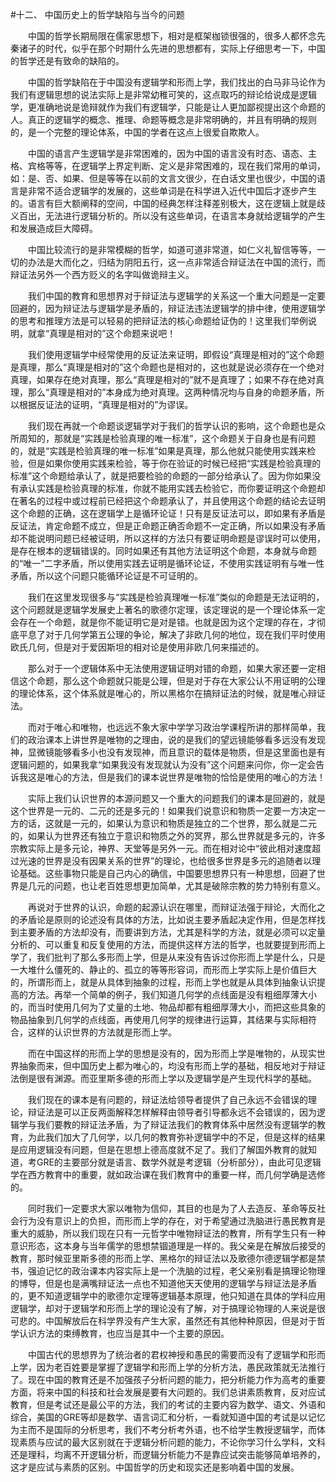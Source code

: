 #十二、 中国历史上的哲学缺陷与当今的问题



　　中国的哲学长期局限在儒家思想下，相对是框架枷锁很强的，很多人都怀念先秦诸子的时代，似乎在那个时期什么先进的思想都有，实际上仔细思考一下，中国的哲学还是有致命的缺陷的。

　　中国的哲学缺陷在于中国没有逻辑学和形而上学，我们找出的白马非马论作为我们有逻辑思想的说法实际上是非常幼稚可笑的，这点取巧的辩论给说成是逻辑学，更准确地说是诡辩就作为我们有逻辑学，只能是让人更加鄙视提出这个命题的人。真正的逻辑学的概念、推理、命题等概念是非常明确的，并且有明确的规则的，是一个完整的理论体系，中国的学者在这点上很爱自欺欺人。

　　中国的语言产生逻辑学是非常困难的，因为中国的语言没有时态、语态、主格、宾格等等，在逻辑学上界定判断、定义是非常困难的，现在我们常用的单词，如：是、否、如果、但是等等在以前的文言文很少，在白话文里也很少，中国的语言是非常不适合逻辑学的发展的，这些单词是在科学进入近代中国后才逐步产生的。语言有巨大额阐释的空间，中国的经典怎样注释差别极大，这在逻辑上就是歧义百出，无法进行逻辑分析的。所以没有这些单词，在语言本身就给逻辑学的产生和发展造成巨大障碍。

　　中国比较流行的是非常模糊的哲学，如道可道非常道，如仁义礼智信等等，一切的办法是大而化之，归结为阴阳五行，这一点非常适合辩证法在中国的流行，而辩证法另外一个西方贬义的名字叫做诡辩主义。

　　我们中国的教育和思想界对于辩证法与逻辑学的关系这一个重大问题是一定要回避的，因为辩证法与逻辑学是矛盾的，辩证法违法逻辑学的排中律，使用逻辑学的思考和推理方法是可以轻易的把辩证法的核心命题给证伪的！这里我们举例说明，就拿“真理是相对的”这个命题来说吧！

　　我们使用逻辑学中经常使用的反证法来证明，即假设“真理是相对的”这个命题是真理，那么“真理是相对的”这个命题也是相对的，这也就是说必须存在一个绝对真理，如果存在绝对真理，那么“真理是相对的”就不是真理了；如果不存在绝对真理，那么“真理是相对的”本身成为绝对真理。这两种情况均与自身的命题矛盾，所以根据反证法的证明，“真理是相对的”为谬误。

　　我们现在再就一个命题谈逻辑学对于我们的哲学认识的影响，这个命题也是众所周知的，那就是“实践是检验真理的唯一标准”，这个命题关于自身也是有问题的，就是“实践是检验真理的唯一标准”如果是真理，那么他就只能使用实践来检验，但是如果你使用实践来检验，等于你在验证的时候已经把“实践是检验真理的标准”这个命题给承认了，就是把要检验的命题的一部分给承认了。因为你如果没有承认实践是检验真理的标准，你就不能用实践去检验它，而你要证明这个命题却在著名的过程中或过程前已经把这个命题承认了，并且使用这个命题的结论去证明这个命题的正确，这在逻辑学上是循环论证！只有是反证法可以，即如果有矛盾是反证法，肯定命题不成立，但是正命题正确否命题不一定正确，所以如果没有矛盾却不能说明问题已经被证明，所以这样的方法只有要证明命题是谬误时可以使用，是存在根本的逻辑错误的。同时如果还有其他方法证明这个命题，本身就与命题的“唯一”二字矛盾，所以使用实践去证明是循环论证，不使用实践证明有与唯一性矛盾，所以这个问题只能循环论证是不可证明的。

　　我们在这里发现很多与“实践是检验真理唯一标准”类似的命题是无法证明的，这个问题就是逻辑学发展史上著名的歌德尔定理，该定理说的是一个理论体系一定会存在一个命题，就是你不能证明它是对是错。也就是因为这个定理的存在，才彻底平息了对于几何学第五公理的争论，解决了非欧几何的地位，现在我们平时使用欧氏几何，但是对于爱因斯坦的相对论是使用非欧几何来描述的。

　　那么对于一个逻辑体系中无法使用逻辑证明对错的命题，如果大家还要一定相信这个命题，那么这个命题就只能是公理，但是对于存在大家公认不用证明的公理的理论体系，这个体系就是唯心的，所以黑格尔在搞辩证法的时候，就是唯心辩证法。

　　而对于唯心和唯物，也远远不象大家中学学习政治学课程所讲的那样简单，我们的政治课本上讲世界是唯物的之理由，说的是我们的望远镜能够看多远没有发现神，显微镜能够看多小也没有发现神，而且意识的载体是物质，但是这里面也是有逻辑问题的，如果我拿“如果我没有发现就认为没有”这个问题来问你，你一定会告诉我这是唯心的方法，但是我们的课本说世界是唯物的恰恰是使用的唯心的方法！

　　实际上我们认识世界的本源问题又一个重大的问题我们的课本是回避的，就是这个世界是一元的、二元的还是多元的！如果我们说意识和物质一定要一方决定一方的话，这就是一元的，如果认为意识和物质是独立的二个世界，那么就是二元的，如果认为世界还有独立于意识和物质之外的冥界，那么世界就是多元的，许多宗教实际上是多元论，神界、天堂等是另外一元。而在相对论中“彼此相对速度超过光速的世界是没有因果关系的世界”的理论，也给很多世界是多元的追随者以理论基础。这些事物只能是自己内心的确信，中国要思想界只有一种思想，回避了世界是几元的问题，也让老百姓思想更加简单，尤其是破除宗教的势力特别有意义。

　　再说对于世界的认识，命题的起源认识在哪里，而辩证法强于辩论，大而化之的矛盾论是原则的论述没有具体的方法，比如说主要矛盾起决定作用，但是怎样找到主要矛盾的方法却没有，而要讲到方法，尤其是科学的方法，就是必须可以定量分析的、可以重复和反复使用的方法，而提供这样方法的哲学，也就要提到形而上学了，我们批判了那么多形而上学，但是从来没有告诉过你形而上学是什么，只是一大堆什么僵死的、静止的、孤立的等等形容词，而形而上学实际上是价值巨大的，所谓形而上，就是从具体到抽象的过程，形而上学也就是从具体到抽象认识提高的方法。再举一个简单的例子，我们知道几何学的点线面是没有粗细厚薄大小的，而当时使用几何为了丈量的土地、物品却都有粗细厚薄大小，而把这些具象的物品抽象到几何学的点线面，再使用几何学的规律进行运算，其结果与实际相符合，这样的认识世界的方法就是形而上学。

　　而在中国这样的形而上学的思想是没有的，因为形而上学是唯物的，从现实世界抽象而来，但中国历史上都为唯心的，均没有形而上学的基础，相反地对于辩证法倒是很有渊源。而亚里斯多德的形而上学以及逻辑学是产生现代科学的基础。

　　我们现在的课本是有问题的，辩证法给领导者提供了自己永远不会错误的理论，辩证法是可以正反两面解释怎样解释由领导者引导都永远不会错误的，因为逻辑学与我们要教的辩证法矛盾，为了辩证法我们的教育体系中居然没有逻辑学的教育，为此我们加大了几何学，以几何的教育弥补逻辑学中的不足，但是这样的结果是应用逻辑没有问题，但是在思想上德高度就不足了。我们了解国外教育的就知道，考GRE的主要部分就是语言、数学外就是考逻辑（分析部分），由此可见逻辑学在西方教育中的重要，就如政治课在我们教育中的重要一样，而几何学确是选修的。

　　同时我们一定要求大家以唯物为信仰，其目的也是为了人去造反、革命等反社会行为没有意识上的负担，而形而上学的存在，对于希望通过洗脑进行愚民教育是重大的威胁，所以我们现在只有一元哲学中唯物辩证法的教育，所有学生只有一种意识形态，这本身与当年儒学的思想禁锢道理是一样的。我父亲是在解放后接受的教育，那时候亚里斯多德的形而上学、黑格尔的辩证法以及歌德尔德逻辑学都是禁书，强迫记忆的政治课本内容实际上是一个洗脑的过程，老父亲别看是搞理论物理的博导，但是也是满嘴辩证法一点也不知道他天天使用的逻辑学与辩证法是矛盾的，更不知道逻辑学中的歌德尔定理等逻辑基本原理，他只知道在具体的学科应用逻辑学，却对于逻辑学和形而上学的理论没有了解，对于搞理论物理的人来说是很可悲的。中国解放后在科学界没有产生大家，虽然还有其他种种原因，但是对于哲学认识方法的束缚教育，也应当是其中一个主要的原因。

　　中国古代的思想界为了统治者的君权神授和愚民的需要而没有了逻辑学和形而上学，因为老百姓要是掌握了逻辑学和形而上学的分析方法，愚民政策就无法推行了。现在中国的教育还是不加强孩子分析问题的能力，把分析能力作为高考的重要方面，将来中国的科技和社会发展是要有大问题的。我们总讲素质教育，反对应试教育，但是考试还是最公平的方法，我们的考试的主要内容为数学、语文、外语和综合，美国的GRE等却是数学、语言词汇和分析，一看就知道中国的考试是以记忆为主而不是国际的分析思考，我们不考分析考外语，也不给学生教授逻辑学，而体现素质与应试的最大区别就在于逻辑分析问题的能力，不论你学习什么学科，文科还是理科，均离不开逻辑分析，而逻辑分析能力不是靠应试突击能够简单培养的，这才是应试与素质的区别。中国哲学的历史和现实还是影响着中国的发展。